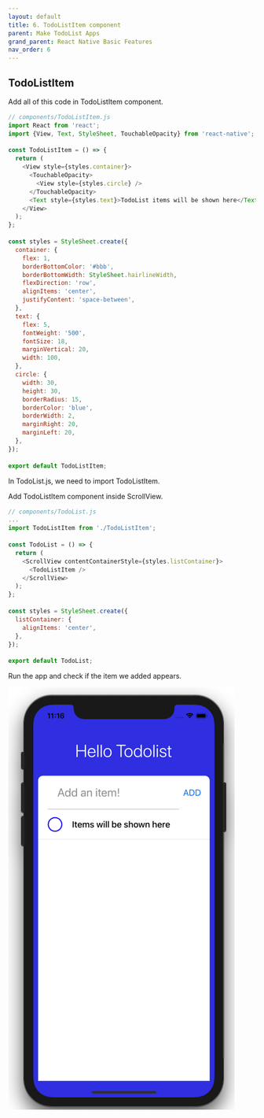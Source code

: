 ```yaml
---
layout: default
title: 6. TodoListItem component
parent: Make TodoList Apps
grand_parent: React Native Basic Features
nav_order: 6
---
```


## TodoListItem

Add all of this code in TodoListItem component.

```js
// components/TodoListItem.js
import React from 'react';
import {View, Text, StyleSheet, TouchableOpacity} from 'react-native';

const TodoListItem = () => {
  return (
    <View style={styles.container}>
      <TouchableOpacity>
        <View style={styles.circle} />
      </TouchableOpacity>
      <Text style={styles.text}>TodoList items will be shown here</Text>
    </View>
  );
};

const styles = StyleSheet.create({
  container: {
    flex: 1,
    borderBottomColor: '#bbb',
    borderBottomWidth: StyleSheet.hairlineWidth,
    flexDirection: 'row',
    alignItems: 'center',
    justifyContent: 'space-between',
  },
  text: {
    flex: 5,
    fontWeight: '500',
    fontSize: 18,
    marginVertical: 20,
    width: 100,
  },
  circle: {
    width: 30,
    height: 30,
    borderRadius: 15,
    borderColor: 'blue',
    borderWidth: 2,
    marginRight: 20,
    marginLeft: 20,
  },
});

export default TodoListItem;
```

In TodoList.js, we need to import TodoListItem.

Add TodoListItem component inside ScrollView.

```js
// components/TodoList.js
...
import TodoListItem from './TodoListItem';

const TodoList = () => {
  return (
    <ScrollView contentContainerStyle={styles.listContainer}>
      <TodoListItem />
    </ScrollView>
  );
};

const styles = StyleSheet.create({
  listContainer: {
    alignItems: 'center',
  },
});

export default TodoList;
```

Run the app and check if the item we added appears.

![](../images/TodoListItem.png "TodoListItem.png")